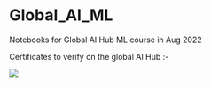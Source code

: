 # Global_AI_ML
Notebooks for Global AI Hub ML course in Aug 2022
<p>Certificates to verify on the global AI Hub :- </p>
<a href = "https://globalaihub.com/members/advait1350/courses/certificates/" target="_blank"><img src = "https://globalaihub.com/wp-content/uploads/2021/11/logo_quality_min.png.webp"></a>
